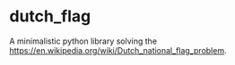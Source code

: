# dutch_flag
A minimalistic python library solving the https://en.wikipedia.org/wiki/Dutch_national_flag_problem.

